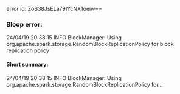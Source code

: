 error id: ZoS38JsELa79IYcNX1oeiw==
### Bloop error:

24/04/19 20:38:15 INFO BlockManager: Using org.apache.spark.storage.RandomBlockReplicationPolicy for block replication policy
#### Short summary: 

24/04/19 20:38:15 INFO BlockManager: Using org.apache.spark.storage.RandomBlockReplicationPolicy for...